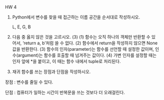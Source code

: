 HW 4

1. Python에서 변수를 찾을 때 접근하는 이름 공간을 순서대로 작성하시오.

   L, E, G, B

2. 다음 중 옳지 않은 것을 고르시오.  (3)
  (1) 함수는 오직 하나의 객체만 반환할 수 있어서, ‘return a, b’처럼 쓸 수 없다.
  (2) 함수에서 return을 작성하지 않으면 None 값을 반환한다.
  (3) 함수의 인자(parameter)는 함수를 선언할 때 설정한 값이며,
  인수(argument)는 함수를 호출할 때 넘겨주는 값이다.
  (4) 가변 인자를 설정할 때는 인자 앞에 *을 붙이고, 이 때는 함수 내에서 tuple로 처리된다.

3. 재귀 함수를 쓰는 장점과 단점을 작성하시오.

장점 : 변수를 줄일 수 있다.

단점 :  컴퓨터가 일하는 시간이 반복문을 쓰는 것보다 더 오래걸린다.

